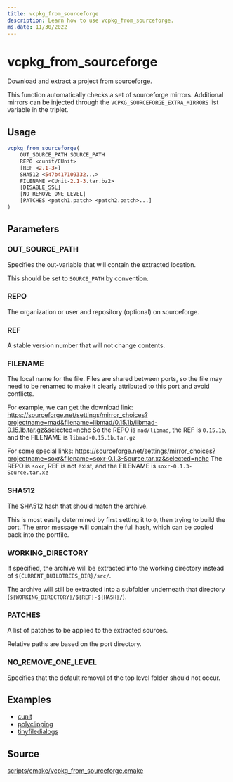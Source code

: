 ```yaml
---
title: vcpkg_from_sourceforge
description: Learn how to use vcpkg_from_sourceforge.
ms.date: 11/30/2022
---
```

# vcpkg_from_sourceforge

Download and extract a project from sourceforge.

This function automatically checks a set of sourceforge mirrors.
Additional mirrors can be injected through the `VCPKG_SOURCEFORGE_EXTRA_MIRRORS`
list variable in the triplet.

## Usage

```cmake
vcpkg_from_sourceforge(
    OUT_SOURCE_PATH SOURCE_PATH
    REPO <cunit/CUnit>
    [REF <2.1-3>]
    SHA512 <547b417109332...>
    FILENAME <CUnit-2.1-3.tar.bz2>
    [DISABLE_SSL]
    [NO_REMOVE_ONE_LEVEL]
    [PATCHES <patch1.patch> <patch2.patch>...]
)
```

## Parameters

### OUT_SOURCE_PATH

Specifies the out-variable that will contain the extracted location.

This should be set to `SOURCE_PATH` by convention.

### REPO

The organization or user and repository (optional) on sourceforge.

### REF

A stable version number that will not change contents.

### FILENAME

The local name for the file. Files are shared between ports, so the file may need to be renamed to make it clearly attributed to this port and avoid conflicts.

For example, we can get the download link:
https://sourceforge.net/settings/mirror_choices?projectname=mad&filename=libmad/0.15.1b/libmad-0.15.1b.tar.gz&selected=nchc
So the REPO is `mad/libmad`, the REF is `0.15.1b`, and the FILENAME is `libmad-0.15.1b.tar.gz`

For some special links:
https://sourceforge.net/settings/mirror_choices?projectname=soxr&filename=soxr-0.1.3-Source.tar.xz&selected=nchc
The REPO is `soxr`, REF is not exist, and the FILENAME is `soxr-0.1.3-Source.tar.xz`

### SHA512

The SHA512 hash that should match the archive.

This is most easily determined by first setting it to `0`, then trying to build the port. The error message will contain the full hash, which can be copied back into the portfile.

### WORKING_DIRECTORY

If specified, the archive will be extracted into the working directory instead of `${CURRENT_BUILDTREES_DIR}/src/`.

The archive will still be extracted into a subfolder underneath that directory (`${WORKING_DIRECTORY}/${REF}-${HASH}/`).

### PATCHES

A list of patches to be applied to the extracted sources.

Relative paths are based on the port directory.

### NO_REMOVE_ONE_LEVEL

Specifies that the default removal of the top level folder should not occur.

## Examples

- [cunit](https://github.com/Microsoft/vcpkg/blob/master/ports/cunit/portfile.cmake)
- [polyclipping](https://github.com/Microsoft/vcpkg/blob/master/ports/polyclipping/portfile.cmake)
- [tinyfiledialogs](https://github.com/Microsoft/vcpkg/blob/master/ports/tinyfiledialogs/portfile.cmake)

## Source

[scripts/cmake/vcpkg\_from\_sourceforge.cmake](https://github.com/Microsoft/vcpkg/blob/master/scripts/cmake/vcpkg_from_sourceforge.cmake)

